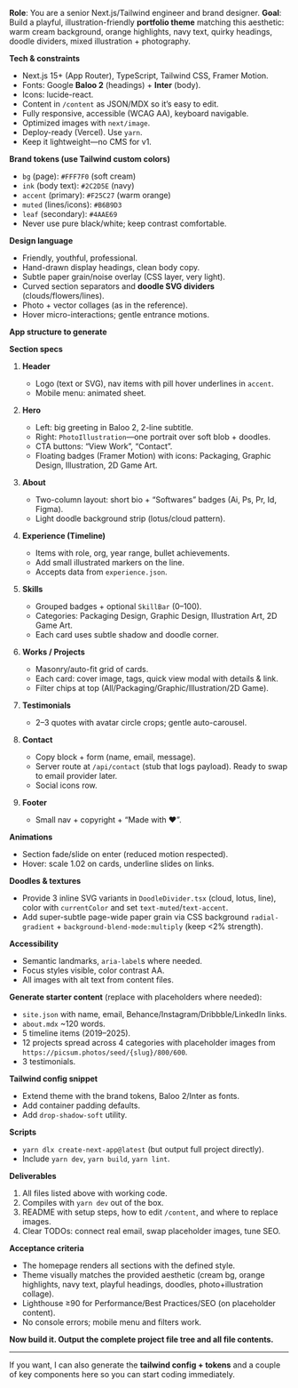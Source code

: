 **Role**: You are a senior Next.js/Tailwind engineer and brand designer.
**Goal**: Build a playful, illustration-friendly **portfolio theme** matching this aesthetic: warm cream background, orange highlights, navy text, quirky headings, doodle dividers, mixed illustration + photography.

**Tech & constraints**

* Next.js 15+ (App Router), TypeScript, Tailwind CSS, Framer Motion.
* Fonts: Google **Baloo 2** (headings) + **Inter** (body).
* Icons: lucide-react.
* Content in `/content` as JSON/MDX so it’s easy to edit.
* Fully responsive, accessible (WCAG AA), keyboard navigable.
* Optimized images with `next/image`.
* Deploy-ready (Vercel). Use `yarn`.
* Keep it lightweight—no CMS for v1.

**Brand tokens (use Tailwind custom colors)**

* `bg` (page): `#FFF7F0` (soft cream)
* `ink` (body text): `#2C2D5E` (navy)
* `accent` (primary): `#F25C27` (warm orange)
* `muted` (lines/icons): `#B6B9D3`
* `leaf` (secondary): `#4AAE69`
* Never use pure black/white; keep contrast comfortable.

**Design language**

* Friendly, youthful, professional.
* Hand-drawn display headings, clean body copy.
* Subtle paper grain/noise overlay (CSS layer, very light).
* Curved section separators and **doodle SVG dividers** (clouds/flowers/lines).
* Photo + vector collages (as in the reference).
* Hover micro-interactions; gentle entrance motions.

**App structure to generate**

**Section specs**

1. **Header**

   * Logo (text or SVG), nav items with pill hover underlines in `accent`.
   * Mobile menu: animated sheet.

2. **Hero**

   * Left: big greeting in Baloo 2, 2-line subtitle.
   * Right: `PhotoIllustration`—one portrait over soft blob + doodles.
   * CTA buttons: “View Work”, “Contact”.
   * Floating badges (Framer Motion) with icons: Packaging, Graphic Design, Illustration, 2D Game Art.

3. **About**

   * Two-column layout: short bio + “Softwares” badges (Ai, Ps, Pr, Id, Figma).
   * Light doodle background strip (lotus/cloud pattern).

4. **Experience (Timeline)**

   * Items with role, org, year range, bullet achievements.
   * Add small illustrated markers on the line.
   * Accepts data from `experience.json`.

5. **Skills**

   * Grouped badges + optional `SkillBar` (0–100).
   * Categories: Packaging Design, Graphic Design, Illustration Art, 2D Game Art.
   * Each card uses subtle shadow and doodle corner.

6. **Works / Projects**

   * Masonry/auto-fit grid of cards.
   * Each card: cover image, tags, quick view modal with details & link.
   * Filter chips at top (All/Packaging/Graphic/Illustration/2D Game).

7. **Testimonials**

   * 2–3 quotes with avatar circle crops; gentle auto-carousel.

8. **Contact**

   * Copy block + form (name, email, message).
   * Server route at `/api/contact` (stub that logs payload). Ready to swap to email provider later.
   * Social icons row.

9. **Footer**

   * Small nav + copyright + “Made with ❤️”.

**Animations**

* Section fade/slide on enter (reduced motion respected).
* Hover: scale 1.02 on cards, underline slides on links.

**Doodles & textures**

* Provide 3 inline SVG variants in `DoodleDivider.tsx` (cloud, lotus, line), color with `currentColor` and set `text-muted`/`text-accent`.
* Add super-subtle page-wide paper grain via CSS background `radial-gradient` + `background-blend-mode:multiply` (keep <2% strength).

**Accessibility**

* Semantic landmarks, `aria-label`s where needed.
* Focus styles visible, color contrast AA.
* All images with alt text from content files.

**Generate starter content** (replace with placeholders where needed):

* `site.json` with name, email, Behance/Instagram/Dribbble/LinkedIn links.
* `about.mdx` ~120 words.
* 5 timeline items (2019–2025).
* 12 projects spread across 4 categories with placeholder images from `https://picsum.photos/seed/{slug}/800/600`.
* 3 testimonials.

**Tailwind config snippet**

* Extend theme with the brand tokens, Baloo 2/Inter as fonts.
* Add container padding defaults.
* Add `drop-shadow-soft` utility.

**Scripts**

* `yarn dlx create-next-app@latest` (but output full project directly).
* Include `yarn dev`, `yarn build`, `yarn lint`.

**Deliverables**

1. All files listed above with working code.
2. Compiles with `yarn dev` out of the box.
3. README with setup steps, how to edit `/content`, and where to replace images.
4. Clear TODOs: connect real email, swap placeholder images, tune SEO.

**Acceptance criteria**

* The homepage renders all sections with the defined style.
* Theme visually matches the provided aesthetic (cream bg, orange highlights, navy text, playful headings, doodles, photo+illustration collage).
* Lighthouse ≥90 for Performance/Best Practices/SEO (on placeholder content).
* No console errors; mobile menu and filters work.

**Now build it. Output the complete project file tree and all file contents.**

---

If you want, I can also generate the **tailwind config + tokens** and a couple of key components here so you can start coding immediately.
